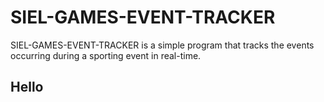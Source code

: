 # SIEL-GAMES-EVENT-TRACKER

SIEL-GAMES-EVENT-TRACKER is a simple program that tracks the events occurring during a sporting event in real-time. 

## Hello
